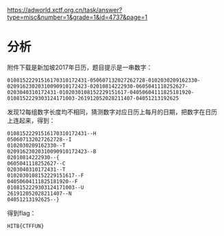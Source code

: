 https://adworld.xctf.org.cn/task/answer?type=misc&number=1&grade=1&id=4737&page=1

# 分析

附件下载是新加坡2017年日历，题目提示是一串数字：

```
01081522291516170310172431-050607132027262728-0102030209162330-02091623020310090910172423-02010814222930-0605041118252627-0203040310172431-0102030108152229151617-04050604111825181920-0108152229303124171003-261912052028211407-04051213192625
```

发现12每组数字长度均不相同，猜测数字对应日历上每月的日期，把数字在日历上连起来，得到：

```
01081522291516170310172431--H
050607132027262728--I
0102030209162330--T
02091623020310090910172423--B
02010814222930--{
0605041118252627--C
0203040310172431--T
0102030108152229151617--F
04050604111825181920--F
0108152229303124171003--U
261912052028211407--N
04051213192625--}
```

得到flag：

```
HITB{CTFFUN}
```

